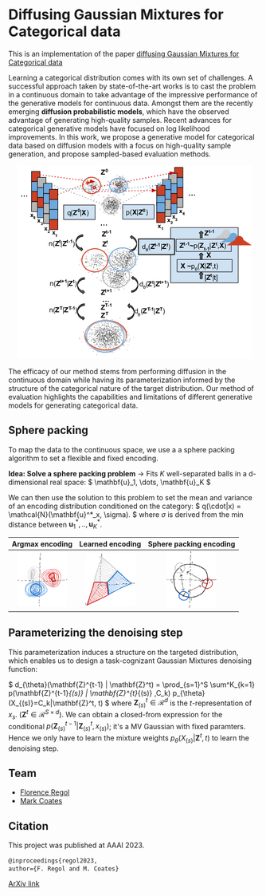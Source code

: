 # Diffusing Gaussian Mixtures for Categorical data
This is an implementation of the paper [diffusing Gaussian Mixtures for Categorical data](https://arxiv.org/abs/2106.0606)

Learning a categorical distribution comes with its own set of challenges. A successful approach taken by state-of-the-art works is to cast the problem in a continuous domain to take advantage of the impressive performance of the generative models for continuous data. Amongst them are the recently emerging <b>diffusion probabilistic models</b>, which have the observed advantage of generating high-quality samples. Recent advances for categorical generative models have focused on log likelihood improvements. In this work, we propose a generative model for categorical data based on diffusion models with a focus on high-quality sample generation, and propose sampled-based evaluation methods. 

<p align="center">
<img src="/img/overview.png"/>
</p>
The efficacy of our method stems from performing diffusion in the continuous domain while having its parameterization informed by the structure of the categorical nature of the target distribution. Our method of evaluation highlights the capabilities and limitations of different generative models for generating categorical data. 

## Sphere packing 
To map the data to the continuous space, we use a a sphere packing algorithm to set a flexible and fixed encoding.

<b>Idea: Solve a sphere packing problem</b> $\rightarrow$ Fits  $K$ well-separated balls in a d-dimensional real space:
$
\mathbf{u}_1, \dots, \mathbf{u}_K
$

We can then use the solution to this problem to set the mean and variance of an encoding distribution conditioned on the category: 
$
q(\cdot|x)  = \mathcal{N}(\mathbf{u}^*_x, \sigma).
$ where  $\sigma$ is derived from the min distance between $\mathbf{u}^*_1 ,.., \mathbf{u}^*_K$. 

Argmax encoding            |  Learned encoding |  Sphere packing encoding
:-------------------------:|:-------------------------: |:-------------------------:
<img src="/img/argmax.png" width="100"/>  |   <img src="/img/learned.png" width="100"/> |   <img src="/img/sphere.png" width="100"/> 

## Parameterizing the denoising step
This parameterization induces a structure on the targeted distribution, which enables us to design a task-cognizant Gaussian Mixtures denoising function:


$
d_{\theta}(\mathbf{Z}^{t-1} | \mathbf{Z}^t) =
  \prod_{s=1}^S \sum^K_{k=1}  p(\mathbf{Z}^{t-1}_{(s)} | \mathbf{Z}^{t}_{(s)} ,C_k)  p_{\theta}(X_{(s)}=C_k|\mathbf{Z}^t, t)
$
 where $\mathbf{Z}^t_{(s)} \in \mathcal{R}^d$ is the $t$-representation of $x_s$. ($\mathbf{Z}^t \in \mathcal{R}^{S\times d}$). We can obtain 
a closed-from expression for the conditional $p(\mathbf{Z}^{t-1}_{(s)} | \mathbf{Z}^{t}_{(s)} , x_{(s)})$; it's a MV Gaussian with fixed paramters. Hence we only have to learn the  mixture weights $p_{\theta}(X_{(s)}|\mathbf{Z}^t, t)$ to learn the denoising step.



## Team
* [Florence Regol](/docs/members/flo)
* [Mark Coates](/docs/members/mark.md)

## Citation

This project was published at AAAI 2023.

```
@inproceedings{regol2023, 
author={F. Regol and M. Coates}
```

[ArXiv link](https://arxiv.org/abs/2106.0606)
